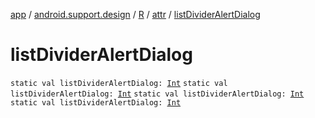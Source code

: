 [app](../../../index.md) / [android.support.design](../../index.md) / [R](../index.md) / [attr](index.md) / [listDividerAlertDialog](.)

# listDividerAlertDialog

`static val listDividerAlertDialog: `[`Int`](https://kotlinlang.org/api/latest/jvm/stdlib/kotlin/-int/index.html)
`static val listDividerAlertDialog: `[`Int`](https://kotlinlang.org/api/latest/jvm/stdlib/kotlin/-int/index.html)
`static val listDividerAlertDialog: `[`Int`](https://kotlinlang.org/api/latest/jvm/stdlib/kotlin/-int/index.html)
`static val listDividerAlertDialog: `[`Int`](https://kotlinlang.org/api/latest/jvm/stdlib/kotlin/-int/index.html)